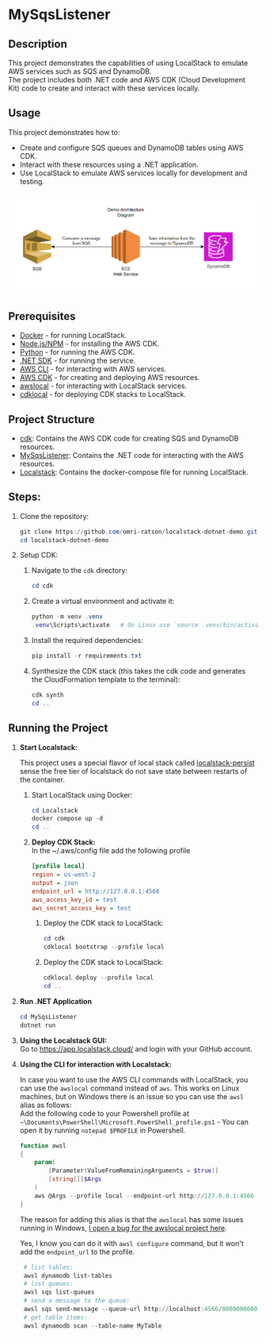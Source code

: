 # MySqsListener

## Description

This project demonstrates the capabilities of using LocalStack to emulate AWS services such as SQS and DynamoDB.  
The project includes both .NET code and AWS CDK (Cloud Development Kit) code to create and interact with these services locally.

## Usage

This project demonstrates how to:

- Create and configure SQS queues and DynamoDB tables using AWS CDK.
- Interact with these resources using a .NET application.
- Use LocalStack to emulate AWS services locally for development and testing.

![img](./docs/eMZ2gaMl2S.png)

## Prerequisites
 
- [Docker](https://www.docker.com/) - for running LocalStack.
- [Node.js/NPM](https://nodejs.org/en) - for installing the AWS CDK.
- [Python](https://www.python.org/downloads/) - for running the AWS CDK.
- [.NET SDK](https://dotnet.microsoft.com/download) - for running the service.
- [AWS CLI](https://docs.aws.amazon.com/cli/latest/userguide/getting-started-install.html) - for interacting with AWS services.
- [AWS CDK](https://docs.aws.amazon.com/cdk/v2/guide/getting_started.html) - for creating and deploying AWS resources.
- [awslocal](https://github.com/localstack/awscli-local) - for interacting with LocalStack services.
- [cdklocal](https://github.com/localstack/aws-cdk-local) - for deploying CDK stacks to LocalStack.

## Project Structure

- [cdk](cdk): Contains the AWS CDK code for creating SQS and DynamoDB resources.
- [MySqsListener](MySqsListener): Contains the .NET code for interacting with the AWS resources.
- [Localstack](Localstack): Contains the docker-compose file for running LocalStack.

## Steps:

1. Clone the repository:  
   ```powershell
   git clone https://github.com/omri-ratson/localstack-dotnet-demo.git
   cd localstack-dotnet-demo
   ```
   
2. Setup CDK:
   1. Navigate to the `cdk` directory:
      ```powershell
      cd cdk
      ```
   2. Create a virtual environment and activate it:
       ```powershell
       python -m venv .venv
       .venv\Scripts\activate   # On Linux use `source .venv/bin/activate`
       ```

   3. Install the required dependencies:
      ```powershell
      pip install -r requirements.txt
      ```

   4. Synthesize the CDK stack (this takes the cdk code and generates the CloudFormation template to the terminal):
      ```powershell
      cdk synth
      cd ..
      ```

## Running the Project

1. **Start Localstack:**

   This project uses a special flavor of local stack called [localstack-persist](https://github.com/GREsau/localstack-persist) sense the free tier of localstack do not save state
   between restarts of the container.
   
   1. Start LocalStack using Docker:
      ```powershell
      cd Localstack
      docker compose up -d
      cd ..
      ```

   2. **Deploy CDK Stack:**  
      In the ~/.aws/config file add the following profile
      ```ini
      [profile local]
      region = us-west-2
      output = json
      endpoint_url = http://127.0.0.1:4566
      aws_access_key_id = test
      aws_secret_access_key = test
      ```
      1. Deploy the CDK stack to LocalStack:
         ```powershell
         cd cdk
         cdklocal bootstrap --profile local
         ```

      2. Deploy the CDK stack to LocalStack:
         ```powershell
         cdklocal deploy --profile local
         cd ..
         ```

2. **Run .NET Application**
    ```powershell
    cd MySqsListener
    dotnet run
    ```

3. **Using the Localstack GUI:**  
Go to https://app.localstack.cloud/ and login with your GitHub account.

4. **Using the CLI for interaction with Localstack:**  

   In case you want to use the AWS CLI commands with LocalStack, you can use the `awslocal` command instead of `aws`.
   This works on Linux machines, but on Windows there is an issue so you can use the `awsl` alias as follows:  
   Add the following code to your Powershell profile at `~\Documents\PowerShell\Microsoft.PowerShell_profile.ps1` - You can open it by running `notepad $PROFILE` in Powershell.

   ```powershell
   function awsl
   {
       param(
           [Parameter(ValueFromRemainingArguments = $true)]
           [string[]]$Args
       )
       aws @Args --profile local --endpoint-url http://127.0.0.1:4566
   }
   ```

   The reason for adding this alias is that the `awslocal` has some issues running in
   Windows, [I open a bug for the awslocal project here](https://github.com/localstack/awscli-local/issues/89).  
   
   Yes, I know you can do it with `awsl configure` command, but it won't add the `endpoint_url` to the profile.
   
   ```powershell
    # list tables:
    awsl dynamodb list-tables
    # list queues:
    awsl sqs list-queues
    # send a message to the queue:
    awsl sqs send-message --queue-url http://localhost:4566/000000000000/MyQueue --message-body "hello world"
    # get table items:
    awsl dynamodb scan --table-name MyTable
   ```
   